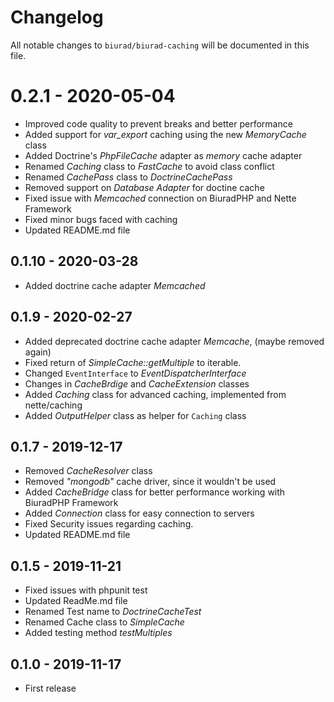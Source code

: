 # Changelog

All notable changes to `biurad/biurad-caching` will be documented in this file.

# 0.2.1 - 2020-05-04
- Improved code quality to prevent breaks and better performance
- Added support for *var_export* caching using the new *MemoryCache* class
- Added Doctrine's *PhpFileCache* adapter as *memory* cache adapter
- Renamed *Caching* class to *FastCache* to avoid class conflict
- Renamed *CachePass* class to *DoctrineCachePass*
- Removed support on *Database Adapter* for doctine cache
- Fixed issue with *Memcached* connection on BiuradPHP and Nette Framework
- Fixed minor bugs faced with caching
- Updated README.md file

## 0.1.10 - 2020-03-28
- Added doctrine cache adapter *Memcached*

## 0.1.9 - 2020-02-27

- Added deprecated doctrine cache adapter *Memcache*, (maybe removed again)
- Fixed return of *SimpleCache::getMultiple* to iterable.
- Changed `EventInterface` to *EventDispatcherInterface*
- Changes in *CacheBrdige* and *CacheExtension* classes
- Added *Caching* class for advanced caching, implemented from nette/caching
- Added *OutputHelper* class as helper for `Caching` class

## 0.1.7 - 2019-12-17

- Removed *CacheResolver* class
- Removed *"mongodb"* cache driver, since it wouldn't be used
- Added *CacheBridge* class for better performance working with BiuradPHP Framework
- Added *Connection* class for easy connection to servers
- Fixed Security issues regarding caching.
- Updated README.md file

## 0.1.5 - 2019-11-21

- Fixed issues with phpunit test
- Updated ReadMe.md file
- Renamed Test name to *DoctrineCacheTest*
- Renamed Cache class to *SimpleCache*
- Added testing method *testMultiples*

## 0.1.0 - 2019-11-17

- First release
